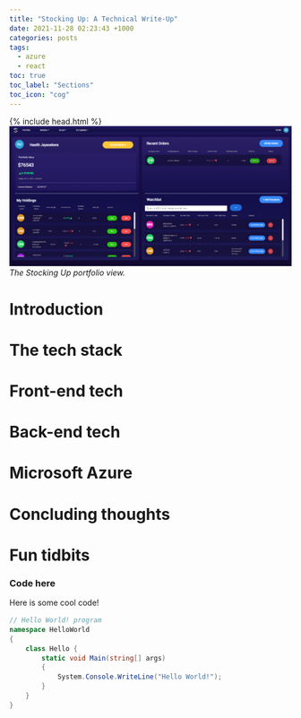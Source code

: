 ```yaml
---
title: "Stocking Up: A Technical Write-Up"
date: 2021-11-28 02:23:43 +1000
categories: posts
tags:
  - azure
  - react
toc: true
toc_label: "Sections"
toc_icon: "cog"
---
```

{% include head.html %}
![Stocking Up portfolio view screenshot](/assets/images/posts-snippet/stocking-up.png "The Stocking Up portfolio view.")
*The Stocking Up portfolio view.*
# Introduction
##

# The tech stack

# Front-end tech

# Back-end tech

# Microsoft Azure

# Concluding thoughts

# Fun tidbits

### Code here

Here is some cool code!

```csharp
// Hello World! program
namespace HelloWorld
{
    class Hello {
        static void Main(string[] args)
        {
            System.Console.WriteLine("Hello World!");
        }
    }
}
```
